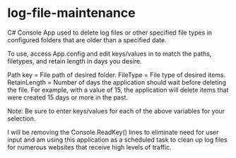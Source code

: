 # log-file-maintenance
C# Console App used to delete log files or other specified file types in configured folders that are older than a specified date.

To use, access App.config and edit keys/values in <settings> to match the paths, filetypes, and retain length in days you desire.

Path key = File path of desired folder.
FileType = File type of desired items.
RetainLength = Number of days the application should wait before deleting the file. For example, with a value of 15,
				the application will delete items that were created 15 days or more in the past.
				
Note: Be sure to enter keys/values for each of the above variables for your selection.

I will be removing the Console.ReadKey() lines to eliminate need for user input and am using this application as a scheduled task
to clean up log files for numerous websites that receive high levels of traffic.

